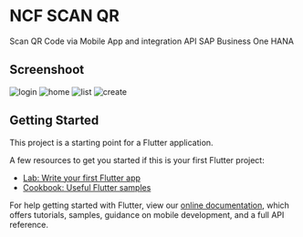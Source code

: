 # NCF SCAN QR 

Scan QR Code via Mobile App and integration API SAP Business One HANA

## Screenshoot

![login](https://user-images.githubusercontent.com/49827113/74495045-3e7e8380-4f09-11ea-9622-532e58ad01fd.png)
![home](https://user-images.githubusercontent.com/49827113/74495066-53f3ad80-4f09-11ea-9cae-976ad479d1ec.png)
![list](https://user-images.githubusercontent.com/49827113/74495072-56ee9e00-4f09-11ea-915e-27ea9691a61e.png)
![create](https://user-images.githubusercontent.com/49827113/74495189-a7fe9200-4f09-11ea-91e0-ff626146391c.png)

## Getting Started

This project is a starting point for a Flutter application.

A few resources to get you started if this is your first Flutter project:

- [Lab: Write your first Flutter app](https://flutter.dev/docs/get-started/codelab)
- [Cookbook: Useful Flutter samples](https://flutter.dev/docs/cookbook)

For help getting started with Flutter, view our
[online documentation](https://flutter.dev/docs), which offers tutorials,
samples, guidance on mobile development, and a full API reference.
